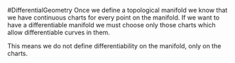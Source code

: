 #DifferentialGeometry
Once we define a topological manifold we know that we have continuous charts for every point on the manifold. If we want to have a differentiable manifold we must choose only those charts which allow differentiable curves in them. 

This means we do not define differentiability on the manifold, only on the charts.